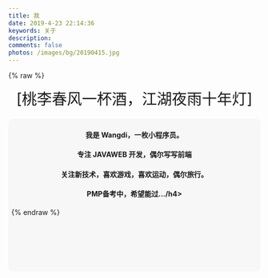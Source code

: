 ```yaml
---
title: 我
date: 2019-4-23 22:14:36
keywords: 关于
description: 
comments: false
photos: /images/bg/20190415.jpg
---
```

{% raw %}
<div class="moe-mashiro" style="text-align:center; font-size: 30px; margin-bottom: 20px;">[桃李春风一杯酒，江湖夜雨十年灯]</div>
<div id="hello-mashiro" class="popcontainer" style="min-height: 300px; padding: 2px 6px 4px; background-color: rgba(242, 242, 242, 0.5); border-radius: 10px;">
  <center>
  <h4>我是 Wangdi，一枚小程序员。</h4>
  <h4>专注 JAVAWEB 开发，偶尔写写前端</h4>
  <h4>关注新技术，喜欢游戏，喜欢运动，偶尔旅行。</h4>
  <h4>PMP备考中，希望能过.../h4>
  </center>
{% endraw %}